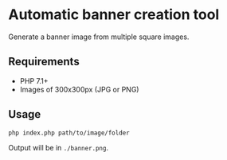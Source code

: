 # Automatic banner creation tool

Generate a banner image from multiple square images.

## Requirements

- PHP 7.1+
- Images of 300x300px (JPG or PNG)

## Usage

`php index.php path/to/image/folder`

Output will be in `./banner.png`.
